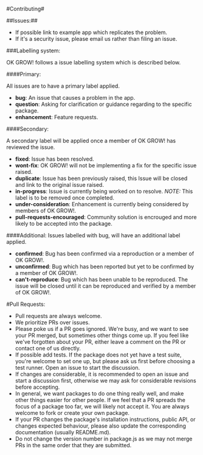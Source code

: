 
#Contributing#

##Issues:##

 * If possible link to example app which replicates the problem.
 * If it's a security issue, please email us rather than filing an issue.

###Labelling system:

OK GROW! follows a issue labelling system which is described below.

####Primary:

All issues are to have a primary label applied.

* **bug**: An issue that causes a problem in the app.
* **question**: Asking for clarification or guidance regarding to the specific package.
* **enhancement**: Feature requests.

####Secondary:

A secondary label will be applied once a member of OK GROW! has reviewed the issue.

* **fixed**: Issue has been resolved.
* **wont-fix**: OK GROW! will not be implementing a fix for the specific issue raised.
* **duplicate**: Issue has been previously raised, this Issue will be closed and link to the original issue raised.
* **in-progress**: Issue is currently being worked on to resolve. *NOTE:* This label is to be removed once completed.
* **under-consideration**: Enhancement is currently being considered by members of OK GROW!.
* **pull-requests-encouraged**: Community solution is encrouged and more likely to be accepted into the package.

####Additional:
Issues labelled with bug, will have an additional label applied.

* **confirmed**: Bug has been confirmed via a reproduction or a member of OK GROW!.
* **unconfirmed**: Bug which has been reported but yet to be confirmed by a member of OK GROW!.
* **can't-reproduce**: Bug which has been unable to be reproduced. The issue will be closed until it can be reproduced and verified by a member of OK GROW!.


#Pull Requests:

 * Pull requests are always welcome.
 * We prioritize PRs over issues.
 * Please poke us if a PR goes ignored. We're busy, and we want to see your PR merged, but sometimes other things come up. If you feel like we've forgotten about your PR, either leave a comment on the PR or contact one of us directly.
 * If possible add tests. If the package does not yet have a test suite, you're welcome to set one up, but please ask us first before choosing a test runner. Open an issue to start the discussion.
 * If changes are considerable, it is recommended to open an issue and start a discussion first, otherwise we may ask for considerable revisions before accepting.
 * In general, we want packages to do one thing really well, and make other things easier for other people. If we feel that a PR spreads the focus of a package too far, we will likely not accept it. You are always welcome to fork or create your own package.
 * If your PR changes the package's installation instructions, public API, or changes expected behaviour, please also update the corresponding documentation (usually README.md).
 * Do not change the version number in package.js as we may not merge PRs in the same order that they are submitted.
